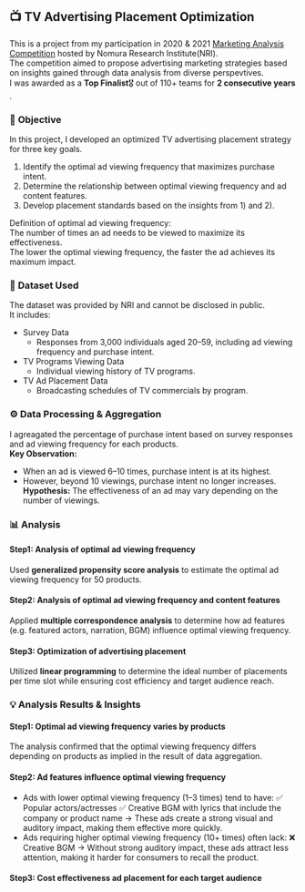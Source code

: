 ## 📺 TV Advertising Placement Optimization
This is a project from my participation in 2020 & 2021 [Marketing Analysis Competition](https://www.is.nri.co.jp/contest/2021/report.html) hosted by Nomura Research Institute(NRI).  
The competition aimed to propose advertising marketing strategies based on insights gained through data analysis from diverse perspevtives.  
I was awarded as a **Top Finalist**🎖️ out of 110+ teams for **2 consecutive years** .

### 🎯 **Objective**
In this project, I developed an optimized TV advertising placement strategy for three key goals.
1) Identify the optimal ad viewing frequency that maximizes purchase intent.
2) Determine the relationship between optimal viewing frequency and ad content features.
3) Develop placement standards based on the insights from 1) and 2).

Definition of optimal ad viewing frequency:  
The number of times an ad needs to be viewed to maximize its effectiveness.  
The lower the optimal viewing frequency, the faster the ad achieves its maximum impact.

### 📁 **Dataset Used**
The dataset was provided by NRI and cannot be disclosed in public.  
It includes:
- Survey Data
  - Responses from 3,000 individuals aged 20–59, including ad viewing frequency and purchase intent.
- TV Programs Viewing Data
  - Individual viewing history of TV programs.
- TV Ad Placement Data
  - Broadcasting schedules of TV commercials by program.

### ⚙️ **Data Processing & Aggregation**
I agreagated the percentage of purchase intent based on survey responses and ad viewing frequency for each products.  
**Key Observation:**
- When an ad is viewed 6–10 times, purchase intent is at its highest.
- However, beyond 10 viewings, purchase intent no longer increases.
**Hypothesis:**
The effectiveness of an ad may vary depending on the number of viewings.

### 📊 **Analysis**
#### **Step1: Analysis of optimal ad viewing frequency**
Used **generalized propensity score analysis** to estimate the optimal ad viewing frequency for 50 products.

#### **Step2: Analysis of optimal ad viewing frequency and content features**
Applied **multiple correspondence analysis** to determine how ad features (e.g. featured actors, narration, BGM) influence optimal viewing frequency.

#### **Step3: Optimization of advertising placement**
Utilized **linear programming** to determine the ideal number of placements per time slot while ensuring cost efficiency and target audience reach.

### 💡 **Analysis Results & Insights**
#### **Step1: Optimal ad viewing frequency varies by products**
The analysis confirmed that the optimal viewing frequency differs depending on products as implied in the result of data aggregation.

#### **Step2: Ad features influence optimal viewing frequency**
- Ads with lower optimal viewing frequency (1–3 times) tend to have:
  ✅ Popular actors/actresses
  ✅ Creative BGM with lyrics that include the company or product name
   → These ads create a strong visual and auditory impact, making them effective more quickly.
- Ads requiring higher optimal viewing frequency (10+ times) often lack:
  ❌ Creative BGM
   → Without strong auditory impact, these ads attract less attention, making it harder for consumers to recall the product.

#### **Step3: Cost effectiveness ad placement for each target audience**


